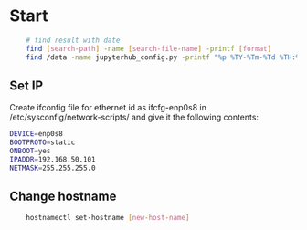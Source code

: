# Start

```bash
    # find result with date
    find [search-path] -name [search-file-name] -printf [format]
    find /data -name jupyterhub_config.py -printf "%p %TY-%Tm-%Td %TH:%TM:%TS %Tz\n"
```

## Set IP

Create ifconfig file for ethernet id as ifcfg-enp0s8 in /etc/sysconfig/network-scripts/ and give it the following contents:

``` bash
DEVICE=enp0s8
BOOTPROTO=static
ONBOOT=yes
IPADDR=192.168.50.101
NETMASK=255.255.255.0
```

## Change hostname

```bash
    hostnamectl set-hostname [new-host-name]
```
